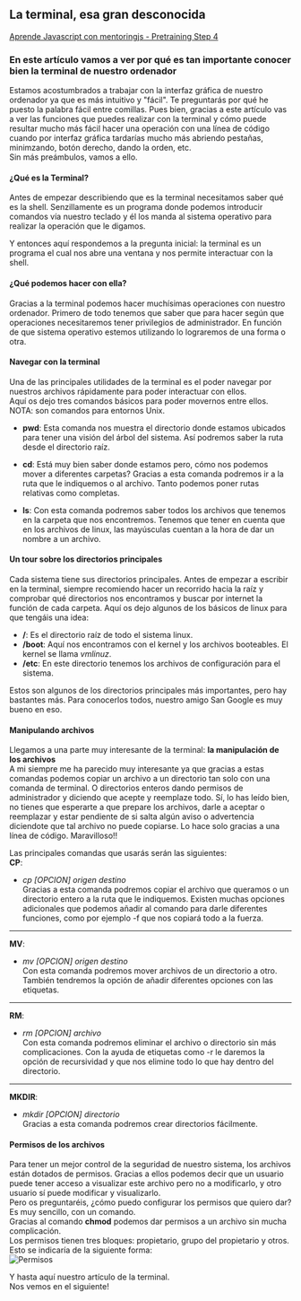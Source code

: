 ## La terminal, esa gran desconocida
[Aprende Javascript con mentoringjs - Pretraining Step 4](http://mentoringjs.com/ "Aprende Javascript con mentoringjs - Pretraining Step 4")


### En este artículo vamos a ver por qué es tan importante conocer bien la terminal de nuestro ordenador


Estamos acostumbrados a trabajar con la interfaz gráfica de nuestro ordenador ya que es más intuitivo y "fácil". Te preguntarás por qué he puesto la palabra fácil entre comillas. Pues bien, gracias a este artículo vas a ver las funciones que puedes realizar con la terminal y cómo puede resultar mucho más fácil hacer una operación con una línea de código cuando por interfaz gráfica tardarías mucho más abriendo pestañas, minimzando, botón derecho, dando la orden, etc.  
Sin más preámbulos, vamos a ello.


#### ¿Qué es la Terminal?


Antes de empezar describiendo que es la terminal necesitamos saber qué es la shell. Senzillamente es un programa donde podemos introducir comandos vía nuestro teclado y él los manda al sistema operativo para realizar la operación que le digamos. 


Y entonces aquí respondemos a la pregunta inicial: la terminal es un programa el cual nos abre una ventana y nos permite interactuar con la shell.


#### ¿Qué podemos hacer con ella?


Gracias a la terminal podemos hacer muchísimas operaciones con nuestro ordenador. Primero de todo tenemos que saber que para hacer según que operaciones necesitaremos tener privilegios de administrador. En función de que sistema operativo estemos utilizando lo lograremos de una forma o otra.


#### Navegar con la terminal


Una de las principales utilidades de la terminal es el poder navegar por nuestros archivos rápidamente para poder interactuar con ellos.  
Aquí os dejo tres comandos básicos para poder movernos entre ellos. NOTA: son comandos para entornos Unix.


- **pwd**: Esta comanda nos muestra el directorio donde estamos ubicados para tener una visión del árbol del sistema. Así podremos saber la ruta desde el directorio raíz.


- **cd**: Está muy bien saber donde estamos pero, cómo nos podemos mover a diferentes carpetas? Gracias a esta comanda podremos ir a la ruta que le indiquemos o al archivo. Tanto podemos poner rutas relativas como completas.


- **ls**: Con esta comanda podremos saber todos los archivos que tenemos en la carpeta que nos encontremos. Tenemos que tener en cuenta que en los archivos de linux, las mayúsculas cuentan a la hora de dar un nombre a un archivo.


#### Un tour sobre los directorios principales


Cada sistema tiene sus directorios principales. Antes de empezar a escribir en la terminal, siempre recomiendo hacer un recorrido hacia la raíz y comprobar qué directorios nos encontramos y buscar por internet la función de cada carpeta. Aquí os dejo algunos de los básicos de linux para que tengáis una idea:  
- **/**: Es el directorio raíz de todo el sistema linux.  
- **/boot**: Aquí nos encontramos con el kernel y los archivos booteables. El kernel se llama _vmlinuz_.  
- **/etc**: En este directorio tenemos los archivos de configuración para el sistema.


Estos son algunos de los directorios principales más importantes, pero hay bastantes más. Para conocerlos todos, nuestro amigo San Google es muy bueno en eso.


#### Manipulando archivos


Llegamos a una parte muy interesante de la terminal: **la manipulación de los archivos**  
A mi siempre me ha parecido muy interesante ya que gracias a estas comandas podemos copiar un archivo a un directorio tan solo con una comanda de terminal. O directorios enteros dando permisos de administrador y diciendo que acepte y reemplaze todo. Sí, lo has leído bien, no tienes que esperarte a que prepare los archivos, darle a aceptar o reemplazar y estar pendiente de si salta algún aviso o advertencia diciendote que tal archivo no puede copiarse. Lo hace solo gracias a una línea de código. Maravilloso!!


Las principales comandas que usarás serán las siguientes:  
**CP**:  
- _cp [OPCION] origen destino_  
Gracias a esta comanda podremos copiar el archivo que queramos o un directorio entero a la ruta que le indiquemos. Existen muchas opciones adicionales que podemos añadir al comando para darle diferentes funciones, como por ejemplo -f que nos copiará todo a la fuerza.


---
**MV**:  
- _mv [OPCION] origen destino_  
Con esta comanda podremos mover archivos de un directorio a otro. También tendremos la opción de añadir diferentes opciones con las etiquetas.


---
**RM**:  
- _rm [OPCION] archivo_  
Con esta comanda podremos eliminar el archivo o directorio sin más complicaciones. Con la ayuda de etiquetas como -r le daremos la opción de recursividad y que nos elimine todo lo que hay dentro del directorio.


---
**MKDIR**:  
- _mkdir [OPCION] directorio_  
Gracias a esta comanda podremos crear directorios fácilmente.


#### Permisos de los archivos


Para tener un mejor control de la seguridad de nuestro sistema, los archivos están dotados de permisos. Gracias a ellos podemos decir que un usuario puede tener acceso a visualizar este archivo pero no a modificarlo, y otro usuario sí puede modificar y visualizarlo.  
Pero os preguntaréis, ¿cómo puedo configurar los permisos que quiero dar?  
Es muy sencillo, con un comando.  
Gracias al comando **chmod** podemos dar permisos a un archivo sin mucha complicación.  
Los permisos tienen tres bloques: propietario, grupo del propietario y otros. Esto se indicaría de la siguiente forma:  
![Permisos](http://oi64.tinypic.com/e5hedk.jpg)  


Y hasta aquí nuestro artículo de la terminal.  
Nos vemos en el siguiente!

